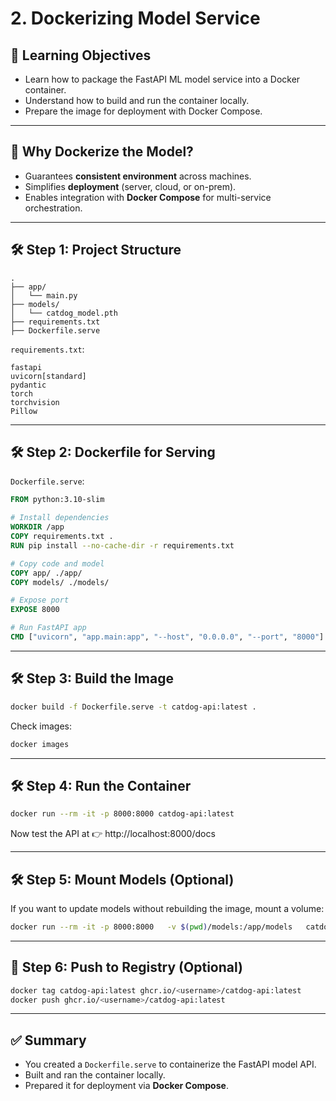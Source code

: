# 2. Dockerizing Model Service

## 🎯 Learning Objectives
- Learn how to package the FastAPI ML model service into a Docker container.  
- Understand how to build and run the container locally.  
- Prepare the image for deployment with Docker Compose.  

---

## 📘 Why Dockerize the Model?

- Guarantees **consistent environment** across machines.  
- Simplifies **deployment** (server, cloud, or on-prem).  
- Enables integration with **Docker Compose** for multi-service orchestration.  

---

## 🛠 Step 1: Project Structure

```
.
├── app/
│   └── main.py
├── models/
│   └── catdog_model.pth
├── requirements.txt
├── Dockerfile.serve
```

`requirements.txt`:
```
fastapi
uvicorn[standard]
pydantic
torch
torchvision
Pillow
```

---

## 🛠 Step 2: Dockerfile for Serving

`Dockerfile.serve`:

```dockerfile
FROM python:3.10-slim

# Install dependencies
WORKDIR /app
COPY requirements.txt .
RUN pip install --no-cache-dir -r requirements.txt

# Copy code and model
COPY app/ ./app/
COPY models/ ./models/

# Expose port
EXPOSE 8000

# Run FastAPI app
CMD ["uvicorn", "app.main:app", "--host", "0.0.0.0", "--port", "8000"]
```

---

## 🛠 Step 3: Build the Image

```bash
docker build -f Dockerfile.serve -t catdog-api:latest .
```

Check images:
```bash
docker images
```

---

## 🛠 Step 4: Run the Container

```bash
docker run --rm -it -p 8000:8000 catdog-api:latest
```

Now test the API at 👉 http://localhost:8000/docs  

---

## 🛠 Step 5: Mount Models (Optional)

If you want to update models without rebuilding the image, mount a volume:

```bash
docker run --rm -it -p 8000:8000   -v $(pwd)/models:/app/models   catdog-api:latest
```

---

## 🧩 Step 6: Push to Registry (Optional)

```bash
docker tag catdog-api:latest ghcr.io/<username>/catdog-api:latest
docker push ghcr.io/<username>/catdog-api:latest
```

---

## ✅ Summary
- You created a `Dockerfile.serve` to containerize the FastAPI model API.  
- Built and ran the container locally.  
- Prepared it for deployment via **Docker Compose**.  